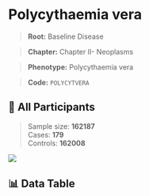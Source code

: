 # Polycythaemia vera

> **Root:** Baseline Disease  

> **Chapter:** Chapter II- Neoplasms  

> **Phenotype:** Polycythaemia vera  

> **Code:** `POLYCYTVERA`

## 🧪 All Participants  
> Sample size: **162187**  
> Cases: **179**  
> Controls: **162008**
<img src="/Sensitive/Figures/ALL/Incidence/POLYCYTVERA.png"/>

## 📊 Data Table
<CsvTableMRF src="/Sensitive/Data/ALL/Incidence/COX_POLYCYTVERA.csv"/>

